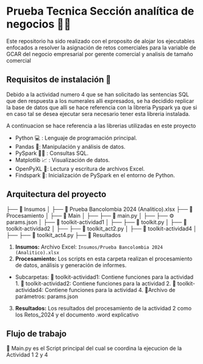 # Prueba Tecnica Sección analítica de negocios 🧑‍💻
Este repositorio ha sido realizado con el proposito de 
alojar los ejecutables enfocados a resolver la asignación de retos comerciales para la variable de GCAR del negocio empresarial por gerente comercial y analisis de tamaño comercial

## Requisitos de instalación 📝
Debido a la actividad numero 4 que se han solicitado las sentencias SQL que den respuesta a los numerales alli expresados, se ha decidido replicar la base de datos que alli se hace referencia con la libreria Pyspark ya que si en caso tal se desea ejecutar sera necesario tener esta libreria instalada.

A continuacion se hace referencia a las librerias utilizadas en este proyecto

* Python 💻 : Lenguaje de programación principal.
* Pandas 🐼: Manipulación y análisis de datos.
* PySpark 🕵️‍♂️ : Consultas SQL.
* Matplotlib 📈 : Visualización de datos.
* OpenPyXL 👀: Lectura y escritura de archivos Excel.
* Findspark 🔎: Inicialización de PySpark en el entorno de Python.

## Arquitectura del proyecto 
├── 📂 Insumos
│ ├── 📄 Prueba Bancolombia 2024 (Analitico).xlsx
├── 📂 Procesamiento
│ ├── 📂 Main
│ ├── ├── 🐍 main.py
│ ├── ├── ⚙️ params.json
│ ├── 📂 toolkit-actividad1
│ ├── ├── 🐍 toolkit.py
│ ├── 📂 toolkit-actividad2
│ ├── ├── 🐍 toolkit_act2.py
│ ├── 📂 toolkit-actividad4
│ ├── ├── 🐍 toolkit_act4.py
├── 📂 Resultados


1. **Insumos:** Archivo Excel: `Insumos/Prueba Bancolombia 2024 (Analitico).xlsx`
2. **Procesamiento:** Los scripts en esta carpeta realizan el procesamiento de datos, análisis y generación de informes.

* Subcarpetas:
📂 toolkit-actividad1: Contiene funciones para la actividad 1.
📂 toolkit-actividad2: Contiene funciones para la actividad 2.
📂 toolkit-actividad4: Contiene funciones para la actividad 4.
📂Archivo de parámetros: params.json

3. **Resultados:** Los resultados del procesamiento de la actividad 2 como los Retos_2024 y el documento .word explicativo

## Flujo de trabajo
🐍 Main.py es el Script principal del cual se coordina la ejecucion de la Actividad 1 2 y 4